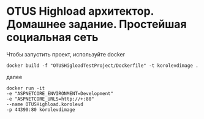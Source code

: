# OTUS Highload архитектор. Домашнее задание. Простейшая социальная сеть
Чтобы запустить проект, используйте docker

```docker build -f "OTUSHigloadTestProject/Dockerfile" -t korolevdimage . ```

далее

```
docker run -it 
-e "ASPNETCORE_ENVIRONMENT=Development"
-e "ASPNETCORE_URLS=http://+:80"
--name OTUSHighload.korolevd
-p 44390:80 korolevdimage
```
